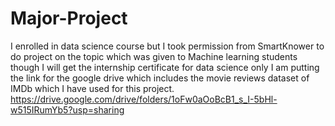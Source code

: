 # Major-Project
I enrolled in data science course but I took permission from SmartKnower to do project on the topic which was given to Machine learning students though I will get the internship certificate for data science only
I am putting the link for the google drive which includes the movie reviews dataset of IMDb which I have used for this project.
https://drive.google.com/drive/folders/1oFw0aOoBcB1_s_I-5bHl-w515IRumYb5?usp=sharing
